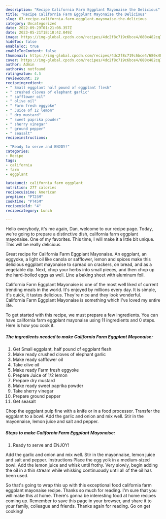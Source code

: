 ```yaml
---
description: "Recipe California Farm Eggplant Mayonaise the Delicious"
title: "Recipe California Farm Eggplant Mayonaise the Delicious"
slug: 63-recipe-california-farm-eggplant-mayonaise-the-delicious
category: Uncategorized
date: 2022-09-29T01:21:08.357Z
date: 2023-05-21T18:18:42.049Z
image: https://img-global.cpcdn.com/recipes/4dc2f8c719c6bce4/680x482cq70/california-farm-eggplant-mayonaise-recipe-main-photo.jpg
hideToc: false
enableToc: true
enableTocContent: false
thumbnail: https://img-global.cpcdn.com/recipes/4dc2f8c719c6bce4/680x482cq70/california-farm-eggplant-mayonaise-recipe-main-photo.jpg
cover: https://img-global.cpcdn.com/recipes/4dc2f8c719c6bce4/680x482cq70/california-farm-eggplant-mayonaise-recipe-main-photo.jpg
author: Admin
authorAv: notfound
ratingvalue: 4.5
reviewcount: 19
recipeingredient:
- " Small eggplant half pound of eggplant flesh"
- " crushed cloves of elephant garlic"
- " safflower oil"
- " olive oil"
- " Farm fresh eggyoke"
- " Juice of 12 lemon"
- " dry mustard"
- " sweet paprika powder"
- " sherry vinegar"
- " ground pepper"
- " seasalt"
recipeinstructions:

- "Ready to serve and ENJOY!"
categories:
- Recipe
tags:
- california
- farm
- eggplant

katakunci: california farm eggplant 
nutrition: 277 calories
recipecuisine: American
preptime: "PT23M"
cooktime: "PT45M"
recipeyield: "4"
recipecategory: Lunch

---
```



Hello everybody, it's me again, Dan, welcome to our recipe page. Today, we're going to prepare a distinctive dish, california farm eggplant mayonaise. One of my favorites. This time, I will make it a little bit unique. This will be really delicious.

Great recipe for California Farm Eggplant Mayonaise. An eggplant, an eggyoke, a light oil like canola or safflower, lemon and spices make this delicious eggplant mayonaise to spread on crackers, on bread, and as a vegetable dip. Next, chop your herbs into small pieces, and then chop up the hard-boiled eggs as well. Line a baking sheet with aluminum foil.

California Farm Eggplant Mayonaise is one of the most well liked of current trending meals in the world. It's enjoyed by millions every day. It is simple, it's quick, it tastes delicious. They're nice and they look wonderful. California Farm Eggplant Mayonaise is something which I've loved my entire life.


To get started with this recipe, we must prepare a few ingredients. You can have california farm eggplant mayonaise using 11 ingredients and 0 steps. Here is how you cook it.

<!--inarticleads1-->

##### The ingredients needed to make California Farm Eggplant Mayonaise:

1. Get  Small eggplant, half pound of eggplant flesh
1. Make ready  crushed cloves of elephant garlic
1. Make ready  safflower oil
1. Take  olive oil
1. Make ready  Farm fresh eggyoke
1. Prepare  Juice of 1/2 lemon
1. Prepare  dry mustard
1. Make ready  sweet paprika powder
1. Take  sherry vinegar
1. Prepare  ground pepper
1. Get  seasalt


Chop the eggplant pulp fine with a knife or in a food processor. Transfer the eggplant to a bowl. Add the garlic and onion and mix well. Stir in the mayonnaise, lemon juice and salt and pepper. 

<!--inarticleads2-->

##### Steps to make California Farm Eggplant Mayonaise:


1. Ready to serve and ENJOY!

Add the garlic and onion and mix well. Stir in the mayonnaise, lemon juice and salt and pepper. Instructions Place the egg yolk in a medium-sized bowl. Add the lemon juice and whisk until frothy. Very slowly, begin adding the oil in a thin stream while whisking continuously until all of the oil has been used. 

So that's going to wrap this up with this exceptional food california farm eggplant mayonaise recipe. Thanks so much for reading. I'm sure that you will make this at home. There's gonna be interesting food at home recipes coming up. Remember to save this page in your browser, and share it to your family, colleague and friends. Thanks again for reading. Go on get cooking!
